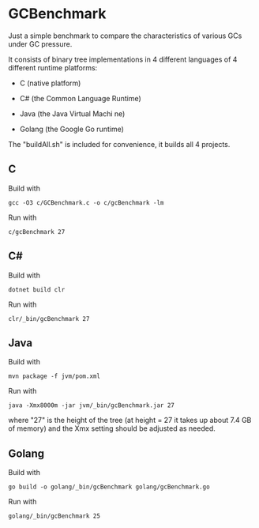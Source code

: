 # GCBenchmark

Just a simple benchmark to compare the characteristics of various GCs under GC pressure.

It consists of binary tree implementations in 4 different languages of 4 different runtime platforms: 

- C (native platform)

- C# (the Common Language Runtime)

- Java (the Java Virtual Machi	ne)

- Golang (the Google Go runtime)



The "buildAll.sh" is included for convenience, it builds all 4 projects.

## C

Build with

    gcc -O3 c/GCBenchmark.c -o c/gcBenchmark -lm
    
Run with

    c/gcBenchmark 27
    

## C#

Build with

    dotnet build clr

Run with

    clr/_bin/gcBenchmark 27


## Java

Build with

    mvn package -f jvm/pom.xml

Run with

    java -Xmx8000m -jar jvm/_bin/gcBenchmark.jar 27

where "27" is the height of the tree (at height = 27 it takes up about 7.4 GB of memory) and the Xmx setting should be adjusted as needed.


## Golang

Build with

    go build -o golang/_bin/gcBenchmark golang/gcBenchmark.go
    
Run with

    golang/_bin/gcBenchmark 25



